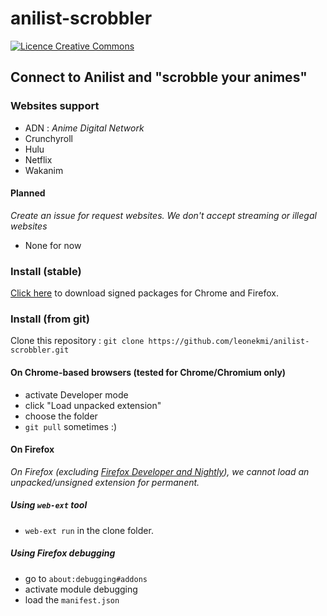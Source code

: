 # anilist-scrobbler

[![Licence Creative Commons](https://i.creativecommons.org/l/by-sa/4.0/80x15.png)](http://creativecommons.org/licenses/by-sa/4.0/)

## Connect to Anilist and "scrobble your animes"

### Websites support

- ADN : _Anime Digital Network_
- Crunchyroll
- Hulu
- Netflix
- Wakanim

#### Planned

_Create an issue for request websites. We don't accept streaming or illegal websites_

- None for now

### Install (stable)

[Click here](https://leonekmi.twittolabel.fr/anilist-scrobble) to download signed packages for Chrome and Firefox.

### Install (from git)

Clone this repository : `git clone https://github.com/leonekmi/anilist-scrobbler.git`

#### On Chrome-based browsers (tested for Chrome/Chromium only)

- activate Developer mode
- click "Load unpacked extension"
- choose the folder
- `git pull` sometimes :)

#### On Firefox

_On Firefox (excluding [Firefox Developer and Nightly](https://support.mozilla.org/en-US/kb/add-on-signing-in-firefox#w_what-are-my-options-if-i-want-to-use-an-unsigned-add-on-advanced-users)), we cannot load an unpacked/unsigned extension for permanent._

##### Using `web-ext` tool

- `web-ext run` in the clone folder.

##### Using Firefox debugging

- go to `about:debugging#addons`
- activate module debugging
- load the `manifest.json`
